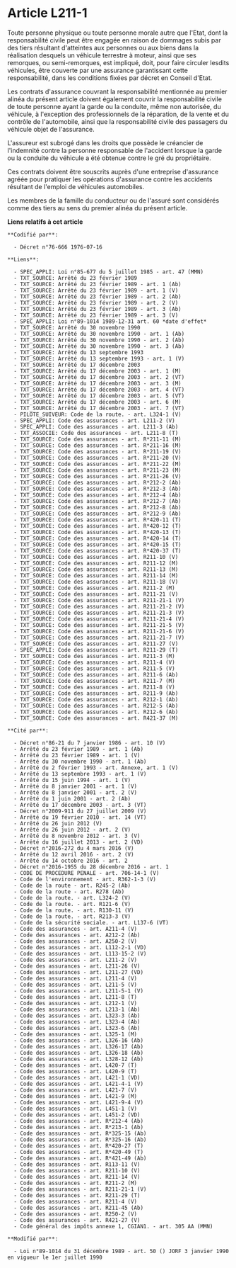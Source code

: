 # Article L211-1

Toute personne physique ou toute personne morale autre que l'Etat, dont la responsabilité civile peut être engagée en raison
de dommages subis par des tiers résultant d'atteintes aux personnes ou aux biens dans la réalisation desquels un véhicule
terrestre à moteur, ainsi que ses remorques, ou semi-remorques, est impliqué, doit, pour faire circuler lesdits véhicules,
être couverte par une assurance garantissant cette responsabilité, dans les conditions fixées par décret en Conseil d'Etat.

Les contrats d'assurance couvrant la responsabilité mentionnée au premier alinéa du présent article doivent également couvrir
la responsabilité civile de toute personne ayant la garde ou la conduite, même non autorisée, du véhicule, à l'exception des
professionnels de la réparation, de la vente et du contrôle de l'automobile, ainsi que la responsabilité civile des passagers
du véhicule objet de l'assurance.

L'assureur est subrogé dans les droits que possède le créancier de l'indemnité contre la personne responsable de l'accident
lorsque la garde ou la conduite du véhicule a été obtenue contre le gré du propriétaire.

Ces contrats doivent être souscrits auprès d'une entreprise d'assurance agréée pour pratiquer les opérations d'assurance
contre les accidents résultant de l'emploi de véhicules automobiles.

Les membres de la famille du conducteur ou de l'assuré sont considérés comme des tiers au sens du premier alinéa du présent
article.

**Liens relatifs à cet article**

	**Codifié par**:

	  - Décret n°76-666 1976-07-16

	**Liens**:

	  - SPEC_APPLI: Loi n°85-677 du 5 juillet 1985 - art. 47 (MMN)
	  - TXT_SOURCE: Arrêté du 23 février 1989
	  - TXT_SOURCE: Arrêté du 23 février 1989 - art. 1 (Ab)
	  - TXT_SOURCE: Arrêté du 23 février 1989 - art. 1 (V)
	  - TXT_SOURCE: Arrêté du 23 février 1989 - art. 2 (Ab)
	  - TXT_SOURCE: Arrêté du 23 février 1989 - art. 2 (V)
	  - TXT_SOURCE: Arrêté du 23 février 1989 - art. 3 (Ab)
	  - TXT_SOURCE: Arrêté du 23 février 1989 - art. 3 (V)
	  - SPEC_APPLI: Loi n°89-1014 1989-12-31 art. 60 *date d'effet*
	  - TXT_SOURCE: Arrêté du 30 novembre 1990
	  - TXT_SOURCE: Arrêté du 30 novembre 1990 - art. 1 (Ab)
	  - TXT_SOURCE: Arrêté du 30 novembre 1990 - art. 2 (Ab)
	  - TXT_SOURCE: Arrêté du 30 novembre 1990 - art. 3 (Ab)
	  - TXT_SOURCE: Arrêté du 13 septembre 1993
	  - TXT_SOURCE: Arrêté du 13 septembre 1993 - art. 1 (V)
	  - TXT_SOURCE: Arrêté du 17 décembre 2003
	  - TXT_SOURCE: Arrêté du 17 décembre 2003 - art. 1 (M)
	  - TXT_SOURCE: Arrêté du 17 décembre 2003 - art. 2 (VT)
	  - TXT_SOURCE: Arrêté du 17 décembre 2003 - art. 3 (M)
	  - TXT_SOURCE: Arrêté du 17 décembre 2003 - art. 4 (VT)
	  - TXT_SOURCE: Arrêté du 17 décembre 2003 - art. 5 (VT)
	  - TXT_SOURCE: Arrêté du 17 décembre 2003 - art. 6 (M)
	  - TXT_SOURCE: Arrêté du 17 décembre 2003 - art. 7 (VT)
	  - PILOTE_SUIVEUR: Code de la route. - art. L324-1 (V)
	  - SPEC_APPLI: Code des assurances - art. L211-2 (V)
	  - SPEC_APPLI: Code des assurances - art. L211-3 (Ab)
	  - TXT_ASSOCIE: Code des assurances - art. L211-8 (T)
	  - TXT_SOURCE: Code des assurances - art. R*211-11 (M)
	  - TXT_SOURCE: Code des assurances - art. R*211-16 (M)
	  - TXT_SOURCE: Code des assurances - art. R*211-19 (V)
	  - TXT_SOURCE: Code des assurances - art. R*211-20 (V)
	  - TXT_SOURCE: Code des assurances - art. R*211-22 (M)
	  - TXT_SOURCE: Code des assurances - art. R*211-23 (M)
	  - TXT_SOURCE: Code des assurances - art. R*211-26 (V)
	  - TXT_SOURCE: Code des assurances - art. R*212-2 (Ab)
	  - TXT_SOURCE: Code des assurances - art. R*212-3 (Ab)
	  - TXT_SOURCE: Code des assurances - art. R*212-4 (Ab)
	  - TXT_SOURCE: Code des assurances - art. R*212-7 (Ab)
	  - TXT_SOURCE: Code des assurances - art. R*212-8 (Ab)
	  - TXT_SOURCE: Code des assurances - art. R*212-9 (Ab)
	  - TXT_SOURCE: Code des assurances - art. R*420-11 (T)
	  - TXT_SOURCE: Code des assurances - art. R*420-12 (T)
	  - TXT_SOURCE: Code des assurances - art. R*420-13 (T)
	  - TXT_SOURCE: Code des assurances - art. R*420-14 (T)
	  - TXT_SOURCE: Code des assurances - art. R*420-15 (T)
	  - TXT_SOURCE: Code des assurances - art. R*420-37 (T)
	  - TXT_SOURCE: Code des assurances - art. R211-10 (V)
	  - TXT_SOURCE: Code des assurances - art. R211-12 (M)
	  - TXT_SOURCE: Code des assurances - art. R211-13 (M)
	  - TXT_SOURCE: Code des assurances - art. R211-14 (M)
	  - TXT_SOURCE: Code des assurances - art. R211-18 (V)
	  - TXT_SOURCE: Code des assurances - art. R211-2 (M)
	  - TXT_SOURCE: Code des assurances - art. R211-21 (V)
	  - TXT_SOURCE: Code des assurances - art. R211-21-1 (V)
	  - TXT_SOURCE: Code des assurances - art. R211-21-2 (V)
	  - TXT_SOURCE: Code des assurances - art. R211-21-3 (V)
	  - TXT_SOURCE: Code des assurances - art. R211-21-4 (V)
	  - TXT_SOURCE: Code des assurances - art. R211-21-5 (V)
	  - TXT_SOURCE: Code des assurances - art. R211-21-6 (V)
	  - TXT_SOURCE: Code des assurances - art. R211-21-7 (V)
	  - TXT_SOURCE: Code des assurances - art. R211-27 (V)
	  - SPEC_APPLI: Code des assurances - art. R211-29 (T)
	  - TXT_SOURCE: Code des assurances - art. R211-3 (M)
	  - TXT_SOURCE: Code des assurances - art. R211-4 (V)
	  - TXT_SOURCE: Code des assurances - art. R211-5 (V)
	  - TXT_SOURCE: Code des assurances - art. R211-6 (Ab)
	  - TXT_SOURCE: Code des assurances - art. R211-7 (M)
	  - TXT_SOURCE: Code des assurances - art. R211-8 (V)
	  - TXT_SOURCE: Code des assurances - art. R211-9 (Ab)
	  - TXT_SOURCE: Code des assurances - art. R212-1 (Ab)
	  - TXT_SOURCE: Code des assurances - art. R212-5 (Ab)
	  - TXT_SOURCE: Code des assurances - art. R212-6 (Ab)
	  - TXT_SOURCE: Code des assurances - art. R421-37 (M)

	**Cité par**:

	  - Décret n°86-21 du 7 janvier 1986 - art. 10 (V)
	  - Arrêté du 23 février 1989 - art. 1 (Ab)
	  - Arrêté du 23 février 1989 - art. 1 (V)
	  - Arrêté du 30 novembre 1990 - art. 1 (Ab)
	  - Arrêté du 2 février 1993 - art. Annexe, art. 1 (V)
	  - Arrêté du 13 septembre 1993 - art. 1 (V)
	  - Arrêté du 15 juin 1994 - art. 1 (V)
	  - Arrêté du 8 janvier 2001 - art. 1 (V)
	  - Arrêté du 8 janvier 2001 - art. 2 (V)
	  - Arrêté du 1 juin 2001 - art. 2 (Ab)
	  - Arrêté du 17 décembre 2003 - art. 3 (VT)
	  - Décret n°2009-911 du 27 juillet 2009 (V)
	  - Arrêté du 19 février 2010 - art. 14 (VT)
	  - Arrêté du 26 juin 2012 (V)
	  - Arrêté du 26 juin 2012 - art. 2 (V)
	  - Arrêté du 8 novembre 2012 - art. 3 (V)
	  - Arrêté du 16 juillet 2013 - art. 2 (VD)
	  - Décret n°2016-272 du 4 mars 2016 (V)
	  - Arrêté du 12 avril 2016 - art. 2 (V)
	  - Arrêté du 14 octobre 2016 - art. 2
	  - Décret n°2016-1955 du 28 décembre 2016 - art. 1
	  - CODE DE PROCEDURE PENALE - art. 706-14-1 (V)
	  - Code de l'environnement - art. R362-1-3 (V)
	  - Code de la route - art. R245-2 (Ab)
	  - Code de la route - art. R278 (Ab)
	  - Code de la route. - art. L324-2 (V)
	  - Code de la route. - art. R121-6 (V)
	  - Code de la route. - art. R130-11 (V)
	  - Code de la route. - art. R213-3 (V)
	  - Code de la sécurité sociale. - art. L137-6 (VT)
	  - Code des assurances - art. A211-4 (V)
	  - Code des assurances - art. A212-2 (Ab)
	  - Code des assurances - art. A250-2 (V)
	  - Code des assurances - art. L112-2-1 (VD)
	  - Code des assurances - art. L113-15-2 (V)
	  - Code des assurances - art. L211-2 (V)
	  - Code des assurances - art. L211-26 (V)
	  - Code des assurances - art. L211-27 (VD)
	  - Code des assurances - art. L211-4 (V)
	  - Code des assurances - art. L211-5 (V)
	  - Code des assurances - art. L211-5-1 (V)
	  - Code des assurances - art. L211-8 (T)
	  - Code des assurances - art. L212-1 (V)
	  - Code des assurances - art. L213-1 (Ab)
	  - Code des assurances - art. L323-3 (Ab)
	  - Code des assurances - art. L323-4 (Ab)
	  - Code des assurances - art. L323-6 (Ab)
	  - Code des assurances - art. L325-1 (M)
	  - Code des assurances - art. L326-16 (Ab)
	  - Code des assurances - art. L326-17 (Ab)
	  - Code des assurances - art. L326-18 (Ab)
	  - Code des assurances - art. L328-12 (Ab)
	  - Code des assurances - art. L420-7 (T)
	  - Code des assurances - art. L420-9 (T)
	  - Code des assurances - art. L421-1 (VD)
	  - Code des assurances - art. L421-4-1 (V)
	  - Code des assurances - art. L421-7 (V)
	  - Code des assurances - art. L421-9 (M)
	  - Code des assurances - art. L421-9-4 (V)
	  - Code des assurances - art. L451-1 (V)
	  - Code des assurances - art. L451-2 (VD)
	  - Code des assurances - art. R*212-4 (Ab)
	  - Code des assurances - art. R*213-1 (Ab)
	  - Code des assurances - art. R*325-15 (Ab)
	  - Code des assurances - art. R*325-16 (Ab)
	  - Code des assurances - art. R*420-27 (T)
	  - Code des assurances - art. R*420-49 (T)
	  - Code des assurances - art. R*421-49 (Ab)
	  - Code des assurances - art. R113-11 (V)
	  - Code des assurances - art. R211-10 (V)
	  - Code des assurances - art. R211-14 (V)
	  - Code des assurances - art. R211-2 (M)
	  - Code des assurances - art. R211-21-1 (V)
	  - Code des assurances - art. R211-29 (T)
	  - Code des assurances - art. R211-4 (V)
	  - Code des assurances - art. R211-45 (Ab)
	  - Code des assurances - art. R250-2 (V)
	  - Code des assurances - art. R421-27 (V)
	  - Code général des impôts annexe 1, CGIAN1. - art. 305 AA (MMN)

	**Modifié par**:

	  - Loi n°89-1014 du 31 décembre 1989 - art. 50 () JORF 3 janvier 1990 en vigueur le 1er juillet 1990
